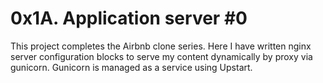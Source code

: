 # 0x1A. Application server #0

This project completes the Airbnb clone series. Here I have written nginx server configuration blocks to serve my content dynamically by proxy via gunicorn. Gunicorn is managed as a service using Upstart.
